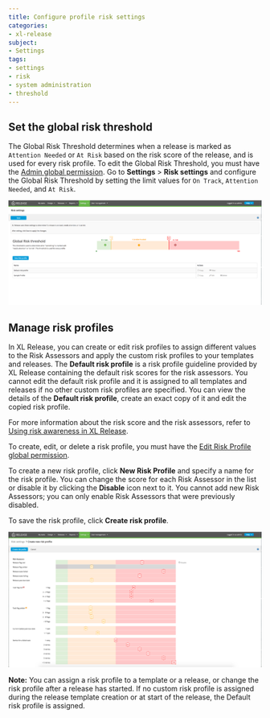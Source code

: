 ```yaml
---
title: Configure profile risk settings
categories:
- xl-release
subject:
- Settings
tags:
- settings
- risk
- system administration
- threshold
---
```


## Set the global risk threshold

The Global Risk Threshold determines when a release is marked as `Attention Needed` or `At Risk` based on the risk score of the release, and is used for every risk profile.
To edit the Global Risk Threshold, you must have the [Admin global permission](/xl-release/how-to/configure-permissions.html).
Go to **Settings** > **Risk settings** and configure the Global Risk Threshold by setting the limit values for `On Track`, `Attention Needed`, and `At Risk`.

![Global Risk Threshold](../images/global-risk-threshold.png)

## Manage risk profiles

In XL Release, you can create or edit risk profiles to assign different values to the Risk Assessors and apply the custom risk profiles to your templates and releases.
The **Default risk profile** is a risk profile guideline provided by XL Release containing the default risk scores for the risk assessors. You cannot edit the default risk profile and it is assigned to all templates and releases if no other custom risk profiles are specified. You can view the details of the **Default risk profile**, create an exact copy of it and edit the copied risk profile.

For more information about the risk score and the risk assessors, refer to [Using risk awareness in XL Release](/xl-release/how-to/using-the-risk-aware-view.html).

To create, edit, or delete a risk profile, you must have the [Edit Risk Profile global permission](/xl-release/how-to/configure-permissions.html).

To create a new risk profile, click **New Risk Profile** and specify a name for the risk profile. You can change the score for each Risk Assessor in the list or disable it by clicking the **Disable** icon next to it. You cannot add new Risk Assessors; you can only enable Risk Assessors that were previously disabled.

To save the risk profile, click **Create risk profile**.

![Create risk profile](../images/new-risk-profile.png)

**Note:** You can assign a risk profile to a template or a release, or change the risk profile after a release has started. If no custom risk profile is assigned during the release template creation or at start of the release, the Default risk profile is assigned.
